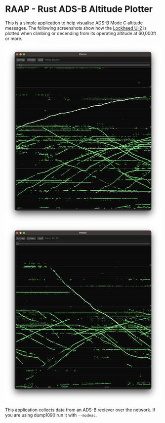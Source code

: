 # RAAP - Rust ADS-B Altitude Plotter

This is a simple application to help visualise ADS-B Mode C altitude messages. The following screenshots show how the [Lockheed U-2](https://en.wikipedia.org/wiki/Lockheed_U-2) is plotted when climbing or decending from its operating altitude at 60,000ft or more.

![](https://raw.githubusercontent.com/modmuss50/RAAP/main/.github/screenshots/screenshot_1.png)
![](https://raw.githubusercontent.com/modmuss50/RAAP/main/.github/screenshots/screenshot_2.png)

This application collects data from an ADS-B reciever over the network. If you are using dump1090 run it with `--modeac`.